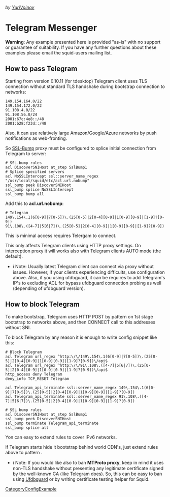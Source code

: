 *by
[YuriVoinov](/YuriVoinov#)*

# Telegram Messenger

**Warning**: Any example presented here is provided "as-is" with no
support or guarantee of suitability. If you have any further questions
about these examples please email the squid-users mailing list.

## How to pass Telegram

Starting from version 0.10.11 (for tdesktop) Telegram client uses TLS
connection without standard TLS handshake during bootstrap connection to
networks:

    149.154.164.0/22
    149.154.172.0/22
    91.108.4.0/22
    91.108.56.0/24
    2001:67c:4e8::/48
    2001:b28:f23d::/48

Also, it can use relatively large Amazon/Google/Azure networks by push
notifications as web-fronting.

So
[SSL-Bump](/Features/SslPeekAndSplice#)
proxy must be configured to splice initial connection from Telegram to
server:

    # SSL-bump rules
    acl DiscoverSNIHost at_step SslBump1
    # Splice specified servers
    acl NoSSLIntercept ssl::server_name_regex "/usr/local/squid/etc/acl.url.nobump"
    ssl_bump peek DiscoverSNIHost
    ssl_bump splice NoSSLIntercept
    ssl_bump bump all

Add this to **acl.url.nobump**:

    # Telegram
    149\.154\.1(6[0-9]|7[0-5])\.(25[0-5]|2[0-4][0-9]|1[0-9][0-9]|[1-9]?[0-9])
    91\.108\.([4-7]|5[6|7])\.(25[0-5]|2[0-4][0-9]|1[0-9][0-9]|[1-9]?[0-9])

This is minimal access requires Telergam to connect.

This only affects Telegram clients using HTTP proxy settings. On
interception proxy it will works also with Telegram clients AUTO mode
(the default).

  - ℹ️
    Note: Usually latest Telegram client can connect via proxy without
    issues. However, if your clients experiencing difficults, use
    configuration above. Also, if you using ufdbguard, it can be
    requires to add Telegram's IP's to excluding ACL for bypass
    ufdbguard connection probing as well (depending of ufdbguard
    version).

## How to block Telegram

To make bootstrap, Telegram uses HTTP POST by pattern
[](http://A.B.C.D/api) on 1st stage bootstrap to networks above, and
then CONNECT call to this addresses without SNI.

To block Telegram by any reason it is enough to write config snippet
like this:

    # Block Telegram
    acl Telegram url_regex ^http:\/\/149\.154\.1(6[0-9]|7[0-5])\.(25[0-5]|2[0-4][0-9]|1[0-9][0-9]|[1-9]?[0-9])\/api$
    acl Telegram url_regex ^http:\/\/91\.108\.([4-7]|5[6|7])\.(25[0-5]|2[0-4][0-9]|1[0-9][0-9]|[1-9]?[0-9])\/api$
    http_access deny Telegram
    deny_info TCP_RESET Telegram
    
    acl Telegram_api_terminate ssl::server_name_regex 149\.154\.1(6[0-9]|7[0-5])\.(25[0-5]|2[0-4][0-9]|1[0-9][0-9]|[1-9]?[0-9])
    acl Telegram_api_terminate ssl::server_name_regex 91\.108\.([4-7]|5[6|7])\.(25[0-5]|2[0-4][0-9]|1[0-9][0-9]|[1-9]?[0-9])
    
    # SSL bump rules
    acl DiscoverSNIHost at_step SslBump1
    ssl_bump peek DiscoverSNIHost
    ssl_bump terminate Telegram_api_terminate
    ssl_bump splice all

Yon can easy to extend rules to cover IPv6 networks.

If Telegram starts hide it bootstrap behind world CDN's, just extend
rules above to pattern [](http://0.0.0.0/api).

  - ℹ️
    Note: If you would like also to ban **MTProto proxy**, keep in mind
    it uses non-TLS handshake without presenting any legitimate
    certificate signed by the well-known CA (like Telegram does). So,
    this can be easy to ban using [Ufdbguard](https://urlfilterdb.com)
    or by writing certificate testing helper for Squid.

[CategoryConfigExample](/CategoryConfigExample#)
